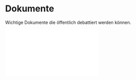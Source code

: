 # Dokumente

Wichtige Dokumente die öffentlich debattiert werden können.

![Leitlinien](./leitlinien.md)
